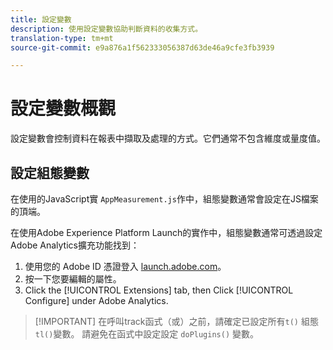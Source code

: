 ```yaml
---
title: 設定變數
description: 使用設定變數協助判斷資料的收集方式。
translation-type: tm+mt
source-git-commit: e9a876a1f562333056387d63de46a9cfe3fb3939

---
```



# 設定變數概觀

設定變數會控制資料在報表中擷取及處理的方式。它們通常不包含維度或量度值。

## 設定組態變數

在使用的JavaScript實 `AppMeasurement.js`作中，組態變數通常會設定在JS檔案的頂端。

在使用Adobe Experience Platform Launch的實作中，組態變數通常可透過設定Adobe Analytics擴充功能找到：

1. 使用您的 Adobe ID 憑證登入 [launch.adobe.com](https://launch.adobe.com)。
2. 按一下您要編輯的屬性。
3. Click the [!UICONTROL Extensions] tab, then Click [!UICONTROL Configure] under Adobe Analytics.

> [!IMPORTANT] 在呼叫track函式（或）之前，請確定已設定所有`t()` 組態 `tl()`變數。 請避免在函式中設定設定 `doPlugins()` 變數。
